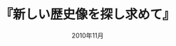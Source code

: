 ---
title: "『新しい歴史像を探し求めて』"
description: "病に苦しみ、一度は死を覚悟したところから始まる研究への途。旧来の歴史学から決別し、フィールドワーク、共同研究というスタイルをとり、人々の生活から歴史像を構築していった経済史家、角山榮。飽くなき探求の末に見出した新天地は、身近な所にあった。人はどう生き、どう旅立つか。幸せを見失った日本人に、生活史の大家がエールを送る。"
date:  2010年11月
shorttitle: ""
authors: ['']
publishDate: ""
ENTRYTYPE: "基礎演習テキスト100"
series:
- 早稲田大学必修基礎演習テキスト100(2020年度)
tags: 
- 
category: 
- 
# publisher: "Self-Published"
image: 
pinned : true
draft: false
hideToc: false
enableToc: true
enableTocContent: false
copyright: "All rights reserved"
---